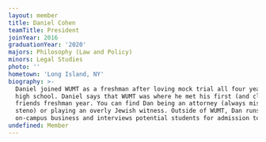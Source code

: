 ```yaml
---
layout: member
title: Daniel Cohen
teamTitle: President
joinYear: 2016
graduationYear: '2020'
majors: Philosophy (Law and Policy)
minors: Legal Studies
photo: ''
hometown: 'Long Island, NY'
biography: >-
  Daniel joined WUMT as a freshman after loving mock trial all four years of
  high school. Daniel says that WUMT was where he met his first (and closest)
  friends freshman year. You can find Dan being an attorney (always missing his
  steno) or playing an overly Jewish witness. Outside of WUMT, Dan runs his own
  on-campus business and interviews potential students for admission to WashU.
undefined: Member
---
```


